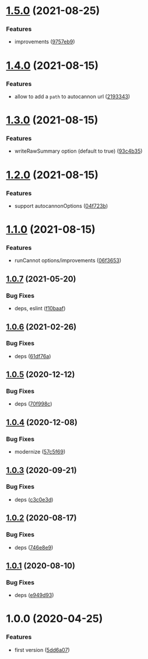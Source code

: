 # [1.5.0](https://github.com/NaturalCycles/bench-lib/compare/v1.4.0...v1.5.0) (2021-08-25)


### Features

* improvements ([9757eb9](https://github.com/NaturalCycles/bench-lib/commit/9757eb90c55fa8ec793d820de924dbbc82036c47))

# [1.4.0](https://github.com/NaturalCycles/bench-lib/compare/v1.3.0...v1.4.0) (2021-08-15)


### Features

* allow to add a `path` to autocannon url ([2193343](https://github.com/NaturalCycles/bench-lib/commit/2193343c065a28dc1b4c335384824b26b2371e8a))

# [1.3.0](https://github.com/NaturalCycles/bench-lib/compare/v1.2.0...v1.3.0) (2021-08-15)


### Features

* writeRawSummary option (default to true) ([93c4b35](https://github.com/NaturalCycles/bench-lib/commit/93c4b35cf303e2d69c5130e9bd1e15f221a76143))

# [1.2.0](https://github.com/NaturalCycles/bench-lib/compare/v1.1.0...v1.2.0) (2021-08-15)


### Features

* support autocannonOptions ([04f723b](https://github.com/NaturalCycles/bench-lib/commit/04f723b83ae8a14ba104e7f7b53d38f874579ac5))

# [1.1.0](https://github.com/NaturalCycles/bench-lib/compare/v1.0.7...v1.1.0) (2021-08-15)


### Features

* runCannot options/improvements ([06f3653](https://github.com/NaturalCycles/bench-lib/commit/06f3653dbb2fc9daa515c59de582c07b4ee63a42))

## [1.0.7](https://github.com/NaturalCycles/bench-lib/compare/v1.0.6...v1.0.7) (2021-05-20)


### Bug Fixes

* deps, eslint ([f10baaf](https://github.com/NaturalCycles/bench-lib/commit/f10baaf8cbf30ba81ab36dad48f648969e0a08d3))

## [1.0.6](https://github.com/NaturalCycles/bench-lib/compare/v1.0.5...v1.0.6) (2021-02-26)


### Bug Fixes

* deps ([61df76a](https://github.com/NaturalCycles/bench-lib/commit/61df76aeb0b915f1a68e42af5a48891fca0ef74f))

## [1.0.5](https://github.com/NaturalCycles/bench-lib/compare/v1.0.4...v1.0.5) (2020-12-12)


### Bug Fixes

* deps ([70f998c](https://github.com/NaturalCycles/bench-lib/commit/70f998cad1d2733738c11942c356ae188af8d609))

## [1.0.4](https://github.com/NaturalCycles/bench-lib/compare/v1.0.3...v1.0.4) (2020-12-08)


### Bug Fixes

* modernize ([57c5f69](https://github.com/NaturalCycles/bench-lib/commit/57c5f69fbf96c96615356a985d9d94f6a89409a2))

## [1.0.3](https://github.com/NaturalCycles/bench-lib/compare/v1.0.2...v1.0.3) (2020-09-21)


### Bug Fixes

* deps ([c3c0e3d](https://github.com/NaturalCycles/bench-lib/commit/c3c0e3d39068f6f16516b4a5ab621b25721cc8f7))

## [1.0.2](https://github.com/NaturalCycles/bench-lib/compare/v1.0.1...v1.0.2) (2020-08-17)


### Bug Fixes

* deps ([746e8e9](https://github.com/NaturalCycles/bench-lib/commit/746e8e92248a7967b42fbe81aabb88cb4db9c9fa))

## [1.0.1](https://github.com/NaturalCycles/bench-lib/compare/v1.0.0...v1.0.1) (2020-08-10)


### Bug Fixes

* deps ([e949d93](https://github.com/NaturalCycles/bench-lib/commit/e949d93e7ff438dd6dbbde3e4ee15ded1e7b1254))

# 1.0.0 (2020-04-25)


### Features

* first version ([5dd6a07](https://github.com/NaturalCycles/bench-lib/commit/5dd6a072aefa8125589cc7e4203ddcaebc766a09))
